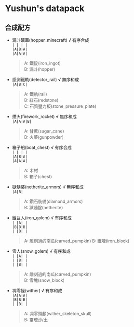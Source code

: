 Yushun's datapack
===
## 合成配方
- 漏斗礦車(hopper_minecraft) √ 有序合成<br>
`| | | |`<br>
`|A|B|A|`<br>
`|A|A|A|`
  > A: 鐵錠(iron_ingot) <br>
  B: 漏斗(hopper)

- 感測鐵軌(detector_rail) √ 無序和成<br>
`|A|B|C|`
  > A: 鐵軌(rail)<br>
  B: 紅石(redstone)<br>
  C: 石質壓力板(stone_pressure_plate)

- 煙火(firework_rocket) √ 無序和成<br>
`|A|A|A|B|`<br>
  > A: 甘蔗(sugar_cane)<br>
  B: 火藥(gunpowder)

- 箱子船(boat_chest) √ 有序合成<br>
`| | | |`<br>
`|A|B|A|`<br>
`|A|A|A|`<br>
  > A: 木材<br>
  B: 箱子(chest)

- 獄髓裝(netherite_armors) √ 無序和成<br>
`|A|B|`
  > A: 鑽石裝備(diamond_armors)<br>
  B: 獄髓錠(netherite)

- 鐵巨人(iron_golem) √ 有序和成<br>
`| |A| |`<br>
`|B|B|B|`<br>
`| |B| |`
  > A: 雕刻過的南瓜(carved_pumpkin) 
  B: 鐵塊(iron_block)

- 雪人(snow_golem) √ 有序和成<br>
`| |A| |`<br>
`| |B| |`<br>
`| |B| |`
  > A: 雕刻過的南瓜(carved_pumpkin)<br>
  B: 雪塊(snow_block)

- 凋零怪(wither) √ 有序和成<br> 
`|A|A|A|`<br>
`|B|B|B|`<br>
`| |B| |`
  > A: 凋零頭顱(wither_skeleton_skull)<br>
  B: 靈魂沙/土